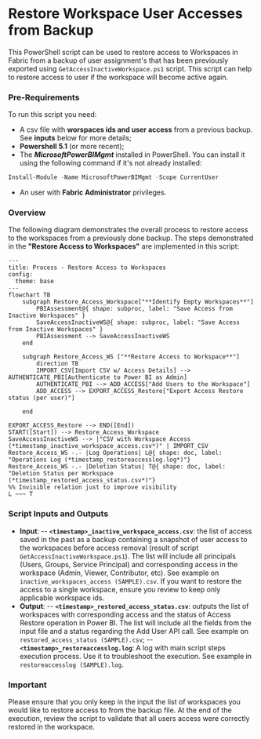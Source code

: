 # Restore Workspace User Accesses from Backup 
This PowerShell script can be used to restore access to Workspaces in Fabric from a backup of user assignment's that has been previously exported using `GetAccessInactiveWorkspace.ps1` script. This script can help to restore access to user if the workspace will become active again.

### Pre-Requirements
To run this script you need: 
- A csv file with **worspaces ids and user access** from a previous backup. See **inputs** below for more details;
- **Powershell 5.1** (or more recent);
- The **_MicrosoftPowerBIMgmt_** installed in PowerShell. You can install it using the following command if it's not already installed:
 ```powershell
 Install-Module -Name MicrosoftPowerBIMgmt -Scope CurrentUser
 ```
- An user with **Fabric Administrator** privileges.

### Overview
The following diagram demonstrates the overall process to restore access to the workspaces from a previously done backup. The steps demonstrated in the **"Restore Access to Workspaces"** are implemented in this script:

```mermaid
---
title: Process - Restore Access to Workspaces
config:
  theme: base
---
flowchart TB 
    subgraph Restore_Access_Workspace["**Identify Empty Workspaces**"]
        PBIAssessment@{ shape: subproc, label: "Save Access from Inactive Workspaces" }
        SaveAccessInactiveWS@{ shape: subproc, label: "Save Access from Inactive Workspaces" }
        PBIAssessment --> SaveAccessInactiveWS
    end
    
    subgraph Restore_Access_WS ["**Restore Access to Workspace**"]
        direction TB
        IMPORT_CSV[Import CSV w/ Access Details] --> AUTHENTICATE_PBI[Authenticate to Power BI as Admin]
        AUTHENTICATE_PBI --> ADD_ACCESS["Add Users to the Workspace"]
        ADD_ACCESS --> EXPORT_ACCESS_Restore["Export Access Restore status (per user)"]
        
    end

EXPORT_ACCESS_Restore --> END([End])
START([Start]) --> Restore_Access_Workspace
SaveAccessInactiveWS --> |"CSV with Workspace Access (*timestamp_inactive_workspace_access.csv*)" | IMPORT_CSV
Restore_Access_WS -.- |Log Operations| L@{ shape: doc, label: "Operations Log (*timestamp_restoreaccesslog.log*)"}
Restore_Access_WS -.- |Deletion Status| T@{ shape: doc, label: "Deletion Status per Workspace (*timestamp_restored_access_status.csv*)"}
%% Invisible relation just to improve visibility
L ~~~ T
```

### Script Inputs and Outputs
- **Input**: 
-- **`<timestamp>_inactive_workspace_access.csv`**: the list of access saved in the past as a backup containing a snapshot of user access to the workspaces before access removal (result of script `GetAccessInactiveWorkspace.ps1`). The list will include all principals (Users, Groups, Service Principal) and corresponding access in the workspace (Admin, Viewer, Contributor, etc). See example on `inactive_workspaces_access (SAMPLE).csv`. If you want to restore the access to a single workspace, ensure you review to keep only applicable workspace ids.
- **Output**:
-- **`<timestamp>_restored_access_status.csv`**: outputs the list of workspaces with corresponding access and the status of Access Restore operation in Power BI. The list will include all the fields from the input file and a status regarding the Add User API call. See example on `restored_access_status (SAMPLE).csv`;
-- **`<timestamp>_restoreaccesslog.log`**: A log with main script steps execution process. Use it to troubleshoot the execution. See example in `restoreaccesslog (SAMPLE).log`.   


### Important
Please ensure that you only keep in the input the list of workspaces you would like to restore access to from the backup file. At the end of the execution, review the script to validate that all users access were correctly restored in the workspace. 